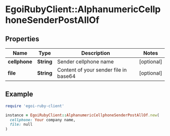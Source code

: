 # EgoiRubyClient::AlphanumericCellphoneSenderPostAllOf

## Properties

| Name | Type | Description | Notes |
| ---- | ---- | ----------- | ----- |
| **cellphone** | **String** | Sender cellphone name | [optional] |
| **file** | **String** | Content of your sender file in base64 | [optional] |

## Example

```ruby
require 'egoi-ruby-client'

instance = EgoiRubyClient::AlphanumericCellphoneSenderPostAllOf.new(
  cellphone: Your company name,
  file: null
)
```

